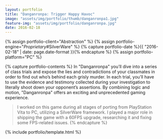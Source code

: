 ```yaml
---
layout: portfolio
title: "Danganronpa: Trigger Happy Havoc"
image: "assets/img/portfolio/thumb/danganronpa1.jpg"
feature-img: "assets/img/portfolio/danganronpa.jpg"
date: 2016-02-18
---
```


{% assign portfolio-client="Abstraction" %}
{% assign portfolio-engine="*Proprietary*#SilverWare" %}
{% capture portfolio-date %}{{ "2016-02-18" | date: page.date-format }}{% endcapture %}
{% assign portfolio-platform="PC" %}

{% capture portfolio-contents %}
In "Danganronpa" you’ll dive into a series of class trials and expose the lies and contradictions of your classmates in order to find out who’s behind each grisly murder.
In each trial, you’ll have to use the evidence and testimony collected during your investigation to literally shoot down your opponent’s assertions.
By combining logic and motion, "Danganronpa" offers an exciting and unprecedented gaming experience.

> I worked on this game during all stages of porting from PlayStation Vita to PC, utilizing a SilverWare framework.
> I played a major role in shipping the game with a 60FPS upgrade, researching it and fixing some FPS-related issues.
{% endcapture %}

{% include portfolio/template.html %}
